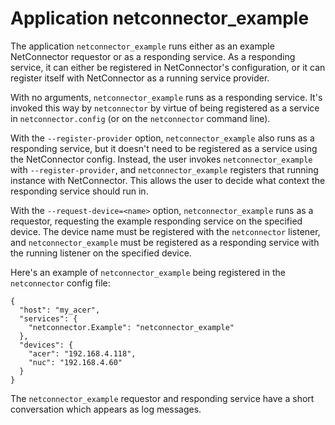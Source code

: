 # Application netconnector_example

The application `netconnector_example` runs either as an example NetConnector
requestor or as a responding service. As a responding service, it can either
be registered in NetConnector's configuration, or it can register itself with
NetConnector as a running service provider.

With no arguments, `netconnector_example` runs as a responding service.
It's invoked this way by `netconnector` by virtue of being registered as a
service in `netconnector.config` (or on the `netconnector` command line).

With the `--register-provider` option, `netconnector_example` also runs as a
responding service, but it doesn't need to be registered as a service using
the NetConnector config. Instead, the user invokes `netconnector_example` with
`--register-provider`, and `netconnector_example` registers that running
instance with NetConnector. This allows the user to decide what context the
responding service should run in.

With the `--request-device=<name>` option, `netconnector_example` runs as a
requestor, requesting the example responding service on the specified device.
The device name must be registered with the `netconnector` listener, and
`netconnector_example` must be registered as a responding service with the
running listener on the specified device.

Here's an example of `netconnector_example` being registered in the
`netconnector` config file:

    {
      "host": "my_acer",
      "services": {
        "netconnector.Example": "netconnector_example"
      },
      "devices": {
        "acer": "192.168.4.118",
        "nuc": "192.168.4.60"
      }
    }

The `netconnector_example` requestor and responding service have a short
conversation which appears as log messages.

